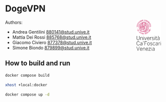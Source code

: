 # DogeVPN

<a>
  <img src="documentation/img/unive.png" alt="logo" title="CaFoscari" align="right" height="100" />
</a>

Authors: 
- Andrea Gentilini [880141@stud.unive.it](880141@stud.unive.it)
- Mattia Dei Rossi [885768@stud.unive.it](885768@stud.unive.it)
- Giacomo Civiero [877378@stud.unive.it](877378@stud.unive.it)
- Simone Biondo [879899@stud.unive.it](879899@stud.unive.it)


## How to build and run
```bash
docker compose build
```

```bash
xhost +local:docker
```
```bash
docker compose up -d
```